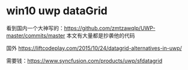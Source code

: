# win10 uwp dataGrid

 
 
 看到国内一个大神写的：https://github.com/zmtzawqlp/UWP-master/commits/master 
 本文有大量都是抄袭他的代码
 
 
 国外 https://liftcodeplay.com/2015/10/24/datagrid-alternatives-in-uwp/
 
 需要钱：https://www.syncfusion.com/products/uwp/sfdatagrid
 